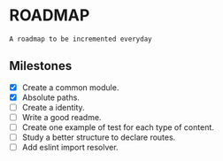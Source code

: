 # ROADMAP

`A roadmap to be incremented everyday`

## Milestones

- [x] Create a common module.
- [x] Absolute paths.
- [ ] Create a identity.
- [ ] Write a good readme.
- [ ] Create one example of test for each type of content.
- [ ] Study a better structure to declare routes.
- [ ] Add eslint import resolver.

